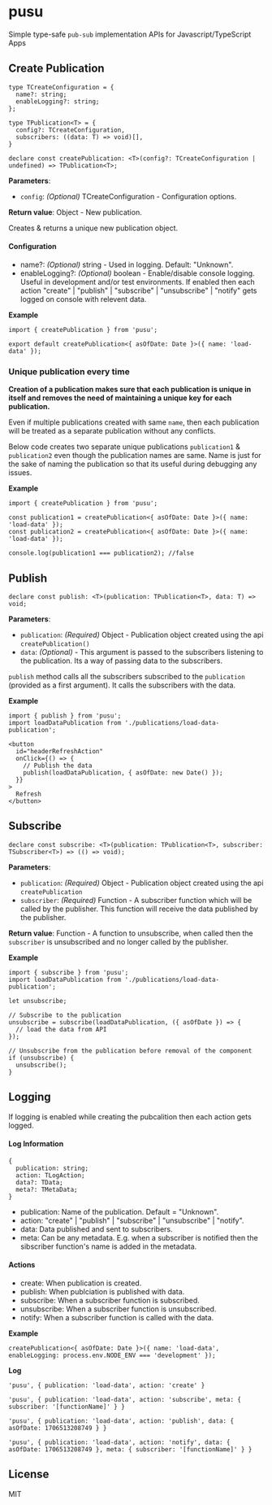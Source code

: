 # pusu

Simple type-safe `pub-sub` implementation APIs for Javascript/TypeScript Apps

## Create Publication

```
type TCreateConfiguration = {
  name?: string;
  enableLogging?: string;
};

type TPublication<T> = {
  config?: TCreateConfiguration,
  subscribers: ((data: T) => void)[],
}

declare const createPublication: <T>(config?: TCreateConfiguration | undefined) => TPublication<T>;
```

**Parameters**:

- `config`: _(Optional)_ TCreateConfiguration - Configuration options.

**Return value**: Object - New publication.

Creates & returns a unique new publication object.

#### Configuration

- name?: _(Optional)_ string - Used in logging. Default: "Unknown".
- enableLogging?: _(Optional)_ boolean - Enable/disable console logging. Useful in development and/or test environments. If enabled then each action "create" | "publish" | "subscribe" | "unsubscribe" | "notify" gets logged on console with relevent data.

**Example**

```
import { createPublication } from 'pusu';

export default createPublication<{ asOfDate: Date }>({ name: 'load-data' });
```

### Unique publication every time

**Creation of a publication makes sure that each publication is unique in itself and removes the need of maintaining a unique key for each publication.**

Even if multiple publications created with same `name`, then each publication will be treated as a separate publication without any conflicts.

Below code creates two separate unique publications `publication1` & `publication2` even though the publication names are same. Name is just for the sake of naming the publication so that its useful during debugging any issues.

**Example**

```
import { createPublication } from 'pusu';

const publication1 = createPublication<{ asOfDate: Date }>({ name: 'load-data' });
const publication2 = createPublication<{ asOfDate: Date }>({ name: 'load-data' });

console.log(publication1 === publication2); //false
```

## Publish

```
declare const publish: <T>(publication: TPublication<T>, data: T) => void;
```

**Parameters**:

- `publication`: _(Required)_ Object - Publication object created using the api `createPublication()`
- `data`: _(Optional)_ - This argument is passed to the subscribers listening to the publication. Its a way of passing data to the subscribers.

`publish` method calls all the subscribers subscribed to the `publication` (provided as a first argument). It calls the subscribers with the data.

**Example**

```
import { publish } from 'pusu';
import loadDataPublication from './publications/load-data-publication';

<button
  id="headerRefreshAction"
  onClick={() => {
    // Publish the data
    publish(loadDataPublication, { asOfDate: new Date() });
  }}
>
  Refresh
</button>
```

## Subscribe

```
declare const subscribe: <T>(publication: TPublication<T>, subscriber: TSubscriber<T>) => (() => void);
```

**Parameters**:

- `publication`: _(Required)_ Object - Publication object created using the api `createPublication`
- `subscriber`: _(Required)_ Function - A subscriber function which will be called by the publisher. This function will receive the data published by the publisher.

**Return value**: Function - A function to unsubscribe, when called then the `subscriber` is unsubscribed and no longer called by the publisher.

**Example**

```
import { subscribe } from 'pusu';
import loadDataPublication from './publications/load-data-publication';

let unsubscribe;

// Subscribe to the publication
unsubscribe = subscribe(loadDataPublication, ({ asOfDate }) => {
  // load the data from API
});

// Unsubscribe from the publication before removal of the component
if (unsubscribe) {
  unsubscribe();
}
```

## Logging

If logging is enabled while creating the pubcalition then each action gets logged.

#### Log Information

```
{
  publication: string;
  action: TLogAction;
  data?: TData;
  meta?: TMetaData;
}
```

- publication: Name of the publication. Default = "Unknown".
- action: "create" | "publish" | "subscribe" | "unsubscribe" | "notify".
- data: Data published and sent to subscribers.
- meta: Can be any metadata. E.g. when a subscriber is notified then the sibscriber function's name is added in the metadata.

#### Actions

- create: When publication is created.
- publish: When publciation is published with data.
- subscribe: When a subscriber function is subscribed.
- unsubscribe: When a subscriber function is unsubscribed.
- notify: When a subscriber function is called with the data.

**Example**

```
createPublication<{ asOfDate: Date }>({ name: 'load-data', enableLogging: process.env.NODE_ENV === 'development' });
```

**Log**

```
'pusu', { publication: 'load-data', action: 'create' }
```

```
'pusu', { publication: 'load-data', action: 'subscribe', meta: { subscriber: '[functionName]' } }
```

```
'pusu', { publication: 'load-data', action: 'publish', data: { asOfDate: 1706513208749 } }
```

```
'pusu', { publication: 'load-data', action: 'notify', data: { asOfDate: 1706513208749 }, meta: { subscriber: '[functionName]' } }
```

## License

MIT
